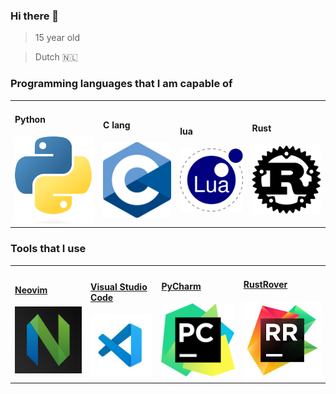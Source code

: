 ### Hi there 👋
> 15 year old

> Dutch :netherlands:



### Programming languages that I am capable of
<table>

<tr>

<td>
<h4> Python</h4>
<img src="images/python.png" width='1000'> 

</td>
<td>
<h4> C lang </h4>
<img src="images/C.png" width='1000'>
</td>


<td>
<h4>lua</h4>
<img src="images/lua.svg" width='1000'>
</td>

<td>
<h4>Rust</h4>
<img src="images/rust.png" width='1000'
</td>



</tr>

</table>

### Tools that I use
<table>


<tr>

<td>
<h4>
<a href="https://neovim.io/">Neovim</a>
</h4>
<img src="images/neovim.png" width='1000'>

</td>
<td>
<h4>
<a href="https://code.visualstudio.com/">
Visual Studio Code
</a>
</h4>
<img src="images/vscode.png" width='1000'>
</td>
<td>
<h4>
<a href="https://www.jetbrains.com/pycharm/">PyCharm</a>
</h4>
<img src="images/pycharm.png" width='1000'>
</td>
<td>
<h4>
<a href="https://www.jetbrains.com/rust/">RustRover</a>
</h4>
<img src="images/rustrover.png" width='1000'
</td>
</tr>
</table>

